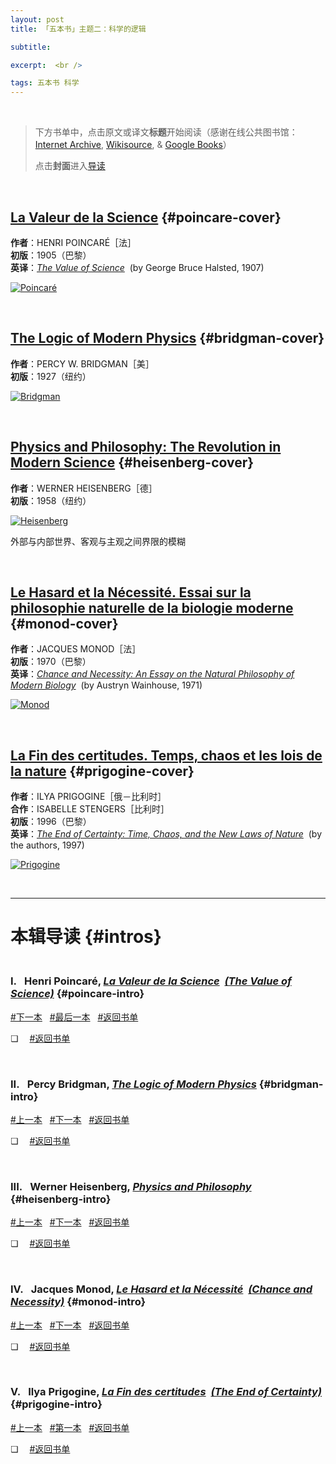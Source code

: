 ```yaml
---
layout: post
title: 「五本书」主题二：科学的逻辑

subtitle: 

excerpt:  <br />

tags: 五本书 科学
---
```


<br/>

> 下方书单中，点击原文或译文**标题**开始阅读（感谢在线公共图书馆：[Internet Archive](https://archive.org/), [Wikisource](https://wikisource.org/wiki/Main_Page), & [Google Books](https://books.google.com/)）
>
> 点击**封面**进入[导读](#intros)

<br/>

## [La Valeur de la Science](https://fr.wikisource.org/wiki/La_Valeur_de_la_Science) {#poincare-cover}

**作者**：HENRI POINCARÉ［法］<br/>
**初版**：1905（巴黎） <br/>
**英译**：[_The Value of Science_](https://www.google.com/books/edition/The_Value_of_Science/NNQEAAAAYAAJ?hl=en&gbpv=1&dq=poincare+the+value+of+science&printsec=frontcover) &nbsp;(by George Bruce Halsted, 1907)

[![Poincaré](/assets/img/book/poincare.png)](#poincare-intro)

<br/>


## [The Logic of Modern Physics](https://archive.org/details/logicofmodernphy00brid/page/n3/mode/2up) {#bridgman-cover}

**作者**：PERCY W. BRIDGMAN［美］<br/>
**初版**：1927（纽约） <br/>

[![Bridgman](/assets/img/book/bridgman.png)](#bridgman-intro)

<br/>


## [Physics and Philosophy: The Revolution in Modern Science](https://archive.org/details/physicsphilosoph00heis/mode/2up) {#heisenberg-cover}

**作者**：WERNER HEISENBERG［德］<br/>
**初版**：1958（纽约） <br/>

[![Heisenberg](/assets/img/book/heisenberg.png)](#heisenberg-intro)

外部与内部世界、客观与主观之间界限的模糊

<br/>



## [Le Hasard et la Nécessité. Essai sur la philosophie naturelle de la biologie moderne](https://www.seuil.com/ouvrage/le-hasard-et-la-necessite-essai-sur-la-philosophie-naturelle-de-la-biologie-moderne-jacques-monod/9782020028127) {#monod-cover}

**作者**：JACQUES MONOD［法］<br/>
**初版**：1970（巴黎） <br/>
**英译**：[_Chance and Necessity: An Essay on the Natural Philosophy of Modern Biology_](https://archive.org/details/chancenecessity00mono/mode/2up) &nbsp;(by Austryn Wainhouse, 1971)

[![Monod](/assets/img/book/monod.png)](#monod-intro)

<br/>


## [La Fin des certitudes. Temps, chaos et les lois de la nature](https://www.odilejacob.fr/catalogue/sciences/physique-chimie/fin-des-certitudes_9782738103307.php) {#prigogine-cover}

**作者**：ILYA PRIGOGINE［俄－比利时］<br/>
**合作**：ISABELLE STENGERS［比利时］ <br/>
**初版**：1996（巴黎） <br/>
**英译**：[_The End of Certainty: Time, Chaos, and the New Laws of Nature_](https://www.simonandschuster.com/books/The-End-of-Certainty/Ilya-Prigogine/9780684837055) &nbsp;(by the authors, 1997)

[![Prigogine](/assets/img/book/prigogine.png)](#prigogine-intro)

<br/>

----

# 本辑导读 {#intros}

### <br/> I.&ensp; Henri Poincaré, [_La Valeur de la Science_](https://fr.wikisource.org/wiki/La_Valeur_de_la_Science)  &nbsp;[_(The Value of Science)_](https://www.google.com/books/edition/The_Value_of_Science/NNQEAAAAYAAJ?hl=en&gbpv=1&dq=poincare+the+value+of+science&printsec=frontcover) {#poincare-intro}

[#下一本](#bridgman-intro) &nbsp;
[#最后一本](#prigogine-intro) &nbsp;
[#返回书单](#poincare-cover)

❏ &emsp;[#返回书单](#poincare-cover)

<br/>


### II.&ensp; Percy Bridgman, [_The Logic of Modern Physics_](https://archive.org/details/logicofmodernphy00brid/page/n3/mode/2up) {#bridgman-intro}

[#上一本](#poincare-intro) &nbsp;
[#下一本](#heisenberg-intro) &nbsp;
[#返回书单](#bridgman-cover)

❏ &emsp;[#返回书单](#bridgman-cover)

<br/>


### III.&ensp; Werner Heisenberg, [_Physics and Philosophy_](https://archive.org/details/physicsphilosoph00heis/mode/2up) {#heisenberg-intro}

[#上一本](#bridgman-intro) &nbsp;
[#下一本](#monod-intro) &nbsp;
[#返回书单](#heisenberg-cover)

❏ &emsp;[#返回书单](#heisenberg-cover)

<br/>


### IV.&ensp; Jacques Monod, [_Le Hasard et la Nécessité_](https://www.seuil.com/ouvrage/le-hasard-et-la-necessite-essai-sur-la-philosophie-naturelle-de-la-biologie-moderne-jacques-monod/9782020028127)  &nbsp;[_(Chance and Necessity)_](https://archive.org/details/chancenecessity00mono/mode/2up) {#monod-intro}

[#上一本](#heisenberg-intro) &nbsp;
[#下一本](#prigogine-intro) &nbsp;
[#返回书单](#monod-cover)

❏ &emsp;[#返回书单](#monod-cover)

<br/>


### V.&ensp; Ilya Prigogine, [_La Fin des certitudes_](https://www.odilejacob.fr/catalogue/sciences/physique-chimie/fin-des-certitudes_9782738103307.php)  &nbsp;[_(The End of Certainty)_](https://www.simonandschuster.com/books/The-End-of-Certainty/Ilya-Prigogine/9780684837055) {#prigogine-intro}

[#上一本](#monod-intro) &nbsp;
[#第一本](#poincare-intro) &nbsp;
[#返回书单](#prigogine-cover)

❏ &emsp;[#返回书单](#prigogine-cover)

<br/>

